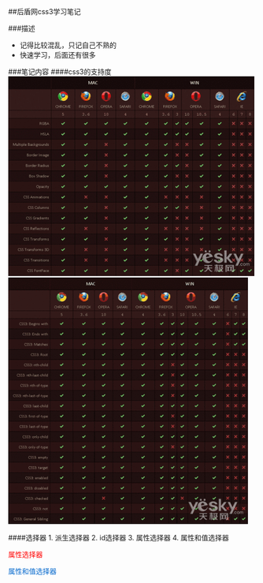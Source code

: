 ##后盾网css3学习笔记

###描述
+ 记得比较混乱，只记自己不熟的
+ 快速学习，后面还有很多

###笔记内容
####css3的支持度
![css3suport](images/css3suport.gif)
![css3select_suport](images/css3select_suport.gif)

####选择器
    1. 派生选择器
    2. id选择器
    3. 属性选择器
    4. 属性和值选择器
        <!DOCTYPE html>
        <html lang="en">
        <head>
            <meta charset="UTF-8">
            <title>属性选择器和值选择器</title>
        </head>
        <style type="text/css">
            [title]{
                color: red;
            }
            [title=t2]{
                color: #0066cc;
            }
        </style>
        <body>
            <p title="t1">属性选择器</p>
            <p title="t2">属性和值选择器</p>
        </body>
        </html>